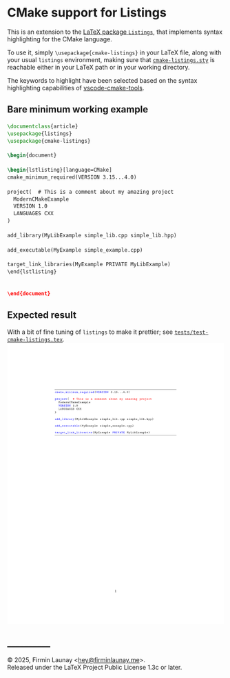 # CMake support for Listings

This is an extension to the [LaTeX package `Listings`](https://ctan.org/pkg/listings), that implements syntax highlighting for the CMake language.

To use it, simply `\usepackage{cmake-listings}` in your LaTeX file, along with your usual `listings` environment, making sure that [`cmake-listings.sty`](./cmake-listings.sty) is reachable either in your LaTeX path or in your working directory.

The keywords to highlight have been selected based on the syntax highlighting capabilities of [vscode-cmake-tools](https://github.com/microsoft/vscode-cmake-tools).


## Bare minimum working example
```latex
\documentclass{article}
\usepackage{listings}
\usepackage{cmake-listings}

\begin{document}

\begin{lstlisting}[language=CMake]
cmake_minimum_required(VERSION 3.15...4.0)

project(  # This is a comment about my amazing project
  ModernCMakeExample
  VERSION 1.0
  LANGUAGES CXX
)

add_library(MyLibExample simple_lib.cpp simple_lib.hpp)

add_executable(MyExample simple_example.cpp)

target_link_libraries(MyExample PRIVATE MyLibExample)
\end{lstlisting}


\end{document}
```


## Expected result
With a bit of fine tuning of `listings` to make it prettier; see [`tests/test-cmake-listings.tex`](./tests/test-cmake-listings.tex).
<img src="./tests/demo-output.svg">

## __________

© 2025, Firmin Launay <[hey@firminlaunay.me](mailto:hey@firminlaunay.me)>.  
Released under the LaTeX Project Public License 1.3c or later.
